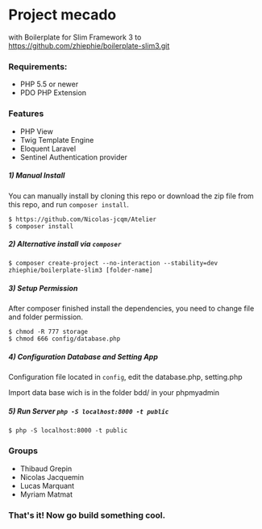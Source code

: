 # Project mecado
  with Boilerplate for Slim Framework 3 to https://github.com/zhiephie/boilerplate-slim3.git
  
 
### Requirements:
- PHP 5.5 or newer
- PDO PHP Extension
	
### Features


- PHP View
- Twig Template Engine
- Eloquent Laravel
- Sentinel Authentication provider



##### 1) Manual Install
You can manually install by cloning this repo or download the zip file from this repo, and run ```composer install```.
```
$ https://github.com/Nicolas-jcqm/Atelier
$ composer install
```

##### 2) Alternative install via ```composer```
```
$ composer create-project --no-interaction --stability=dev zhiephie/boilerplate-slim3 [folder-name]
```

##### 3) Setup Permission
After composer finished install the dependencies, you need to change file and folder permission.
```
$ chmod -R 777 storage
$ chmod 666 config/database.php
```

##### 4) Configuration Database and Setting App
Configuration file located in ```config```, edit the database.php, setting.php

Import data base wich is in the folder bdd/ in your phpmyadmin

##### 5) Run Server  ```php -S localhost:8000 -t public```
```
$ php -S localhost:8000 -t public
```
### Groups

- Thibaud Grepin
- Nicolas Jacquemin
- Lucas Marquant
- Myriam Matmat

### That's it! Now go build something cool.


